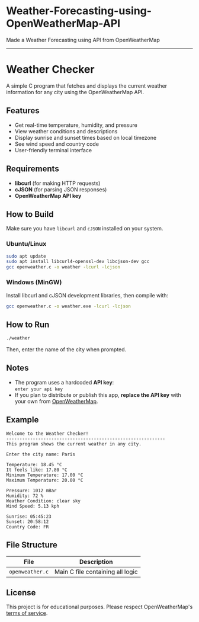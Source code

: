 # Weather-Forecasting-using-OpenWeatherMap-API
Made a Weather Forecasting using API from OpenWeatherMap 

---

# Weather Checker

A simple C program that fetches and displays the current weather information for any city using the OpenWeatherMap API.

## Features
- Get real-time temperature, humidity, and pressure
- View weather conditions and descriptions
- Display sunrise and sunset times based on local timezone
- See wind speed and country code
- User-friendly terminal interface

## Requirements
- **libcurl** (for making HTTP requests)
- **cJSON** (for parsing JSON responses)
- **OpenWeatherMap API key**

## How to Build
Make sure you have `libcurl` and `cJSON` installed on your system.

### Ubuntu/Linux
```bash
sudo apt update
sudo apt install libcurl4-openssl-dev libcjson-dev gcc
gcc openweather.c -o weather -lcurl -lcjson
```

### Windows (MinGW)
Install libcurl and cJSON development libraries, then compile with:
```bash
gcc openweather.c -o weather.exe -lcurl -lcjson
```

## How to Run
```bash
./weather
```
Then, enter the name of the city when prompted.

## Notes
- The program uses a hardcoded **API key**:  
  `enter your api key`
- If you plan to distribute or publish this app, **replace the API key** with your own from [OpenWeatherMap](https://openweathermap.org/api).

## Example
```
Welcome to the Weather Checker!
------------------------------------------------------------
This program shows the current weather in any city.

Enter the city name: Paris

Temperature: 18.45 °C
It feels like: 17.80 °C
Minimum Temperature: 17.00 °C
Maximum Temperature: 20.00 °C

Pressure: 1012 mBar
Humidity: 72 %
Weather Condition: clear sky
Wind Speed: 5.13 kph

Sunrise: 05:45:23
Sunset: 20:58:12
Country Code: FR
```

## File Structure
| File | Description |
| --- | --- |
| `openweather.c` | Main C file containing all logic |

## License
This project is for educational purposes. Please respect OpenWeatherMap's [terms of service](https://openweathermap.org/terms).
